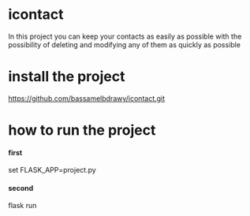 # icontact
In this project you can keep your contacts as easily as possible with the possibility of deleting and modifying any of them as quickly as possible
# install the project
https://github.com/bassamelbdrawy/icontact.git
# how to run the project
#### first 
set FLASK_APP=project.py
#### second
flask run